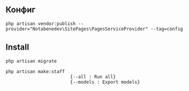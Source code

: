 ## Конфиг
    php artisan vendor:publish --provider="Notabenedev\SitePages\PagesServiceProvider" --tag=config

## Install
    php artisan migrate

    php artisan make:staff
                            {--all : Run all}
                            {--models : Export models}

